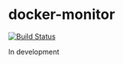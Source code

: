 # docker-monitor
[![Build Status](https://travis-ci.org/amitshlo/docker-monitor-server.svg?branch=master)](https://travis-ci.org/amitshlo/docker-monitor-server)

In development